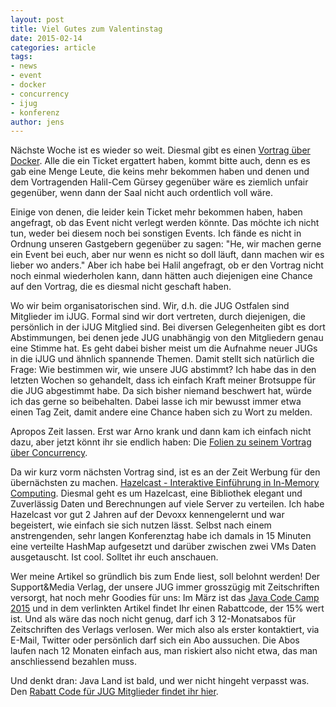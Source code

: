 ```yaml
---
layout: post
title: Viel Gutes zum Valentinstag
date: 2015-02-14
categories: article
tags:
- news
- event
- docker
- concurrency
- ijug
- konferenz
author: jens
---
```


Nächste Woche ist es wieder so weit. Diesmal gibt es einen
[Vortrag über Docker](/event/2015/02/19/continuous-delivery-mit-docker.html). Alle die ein Ticket ergattert haben,
kommt bitte auch, denn es es gab eine Menge Leute, die keins mehr bekommen haben und denen und dem Vortragenden
Halil-Cem Gürsey gegenüber wäre es ziemlich
unfair gegenüber, wenn dann der Saal nicht auch ordentlich voll wäre.

Einige von denen, die leider kein Ticket mehr bekommen haben, haben angefragt, ob das Event nicht verlegt werden könnte.
Das möchte ich nicht tun, weder bei diesem noch bei sonstigen Events. Ich fände es nicht in Ordnung unseren Gastgebern
gegenüber zu sagen: "He, wir machen gerne ein Event bei euch, aber nur wenn es nicht so doll läuft, dann machen wir
es lieber wo anders." Aber ich habe bei Halil angefragt, ob er den Vortrag nicht noch einmal wiederholen kann, dann
hätten auch diejenigen eine Chance auf den Vortrag, die es diesmal nicht geschaft haben.

Wo wir beim organisatorischen sind. Wir, d.h. die JUG Ostfalen sind Mitglieder im iJUG. Formal sind wir dort vertreten,
durch diejenigen, die persönlich in der iJUG Mitglied sind. Bei diversen Gelegenheiten gibt es dort Abstimmungen,
bei denen jede JUG unabhängig von den Mitgliedern genau eine Stimme hat. Es geht dabei bisher meist um die Aufnahme neuer
  JUGs in die iJUG und ähnlich spannende Themen. Damit stellt sich natürlich die Frage: Wie
bestimmen wir, wie unsere JUG abstimmt? Ich habe das in den letzten Wochen so gehandelt, dass ich einfach Kraft meiner
Brotsuppe für die JUG abgestimmt habe. Da sich bisher niemand beschwert hat, würde ich das gerne so beibehalten. Dabei
lasse ich mir bewusst immer etwa einen Tag Zeit, damit andere eine Chance haben sich zu Wort zu melden.

Apropos Zeit lassen. Erst war Arno krank und dann kam ich einfach nicht dazu, aber jetzt könnt ihr sie endlich haben:
Die [Folien zu seinem Vortrag über Concurrency](/assets/articles/concurrency.pdf).

Da wir kurz vorm nächsten Vortrag sind, ist es an der Zeit Werbung für den übernächsten zu machen.
[Hazelcast - Interaktive Einführung in In-Memory Computing](/event/2015/03/19/hazelcast.html). Diesmal geht es um
Hazelcast, eine Bibliothek elegant und Zuverlässig Daten und Berechnungen auf viele Server zu verteilen. Ich habe
Hazelcast vor gut 2 Jahren auf der Devoxx kennengelernt und war begeistert, wie einfach sie sich nutzen lässt. Selbst
nach einem anstrengenden, sehr langen Konferenztag habe ich damals in 15 Minuten eine verteilte HashMap aufgesetzt und
darüber zwischen zwei VMs Daten ausgetauscht. Ist cool. Solltet ihr euch anschauen.

Wer meine Artikel so gründlich bis zum Ende liest, soll belohnt werden! Der Support&Media Verlag, der unsere JUG immer
grosszügig mit Zeitschriften versorgt, hat noch mehr Goodies für uns: Im März ist das
[Java Code Camp 2015](http://www.java-code-camp.de) und in
dem verlinkten Artikel findet Ihr einen Rabattcode, der 15% wert ist. Und als wäre das noch nicht genug, darf ich
3 12-Monatsabos für Zeitschriften des Verlags verlosen. Wer mich also als erster kontaktiert, via E-Mail, Twitter oder
persönlich darf sich ein Abo aussuchen. Die Abos laufen nach 12 Monaten einfach aus, man riskiert also nicht etwa,
das man anschliessend bezahlen muss.

Und denkt dran: Java Land ist bald, und wer nicht hingeht verpasst was.
Den [Rabatt Code für JUG Mitglieder findet ihr hier](/event/2015/03/26/java-code-camp-2015.html).